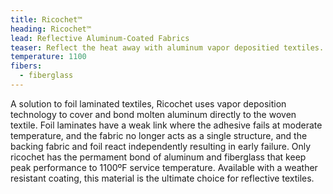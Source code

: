 ```yaml
---
title: Ricochet™
heading: Ricochet™
lead: Reflective Aluminum-Coated Fabrics
teaser: Reflect the heat away with aluminum vapor depositied textiles.
temperature: 1100
fibers:
  - fiberglass
---
```

A solution to foil laminated textiles, Ricochet uses vapor deposition technology to cover and bond molten aluminum directly to the woven textile. Foil laminates have a weak link where the adhesive fails at moderate temperature, and the fabric no longer acts as a single structure, and the backing fabric and foil react independently resulting in early failure. Only ricochet has the permament bond of aluminum and fiberglass that keep peak performance to 1100ºF service temperature. Available with a weather resistant coating, this material is the ultimate choice for reflective textiles.
